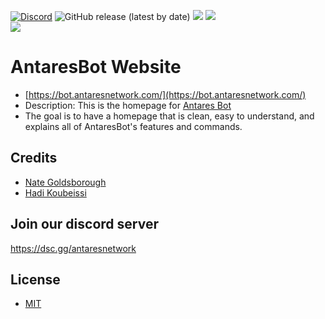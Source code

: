[![Discord](https://discordapp.com/api/guilds/649703068799336454/widget.png)](https://playantares.com/discord)
![GitHub release (latest by date)](https://img.shields.io/github/v/release/Antares-Network/AntaresBotWebsite?style=social)
![](https://img.shields.io/github/repo-size/Antares-Network/AntaresBotWebsite?color=Green&style=flat-square)
![](https://img.shields.io/tokei/lines/github/Antares-Network/AntaresBotWebsite?style=flat-square)  
![](https://cdn.discordapp.com/icons/649703068799336454/1a7ef8f706cd60d62547d2c7dc08d6f0.png) 

# AntaresBot Website 

- [https://bot.antaresnetwork.com/](https://bot.antaresnetwork.com/)
- Description: This is the homepage for [Antares Bot](https://github.com/Antares-Network/AntaresBot)
- The goal is to have a homepage that is clean, easy to understand, and explains all of AntaresBot's features and commands.

## Credits

- [Nate Goldsborough](https://nathen418.com)
- [Hadi Koubeissi](https://github.com/Hadi-koubeissi)

## Join our discord server

https://dsc.gg/antaresnetwork

## License

- [MIT](https://github.com/Antares-Network/AntaresBotWebsite/blob/main/LICENSE)
